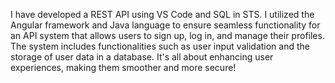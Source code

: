 I have developed a REST API using VS Code and SQL in STS. I utilized the Angular framework and Java language to ensure seamless functionality for an API system that allows users to sign up, log in, and manage their profiles. The system includes functionalities such as user input validation and the storage of user data in a database. It's all about enhancing user experiences, making them smoother and more secure! 
